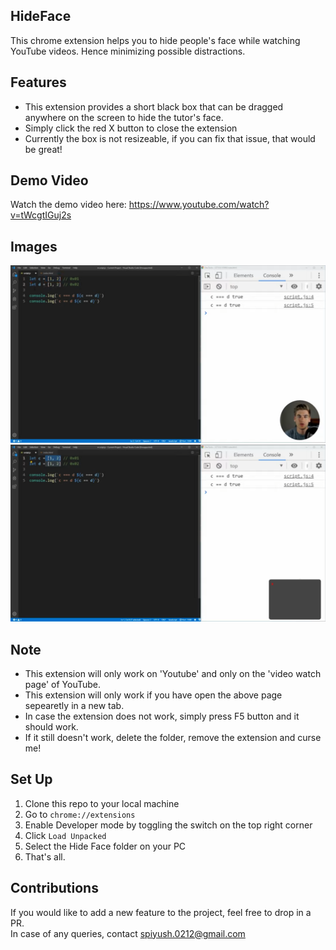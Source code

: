 ## HideFace
This chrome extension helps you to hide people's face while watching YouTube videos. Hence minimizing possible distractions.

## Features

* This extension provides a short black box that can be dragged anywhere on the screen to hide the tutor's face.  
* Simply click the red X button to close the extension  
* Currently the box is not resizeable, if you can fix that issue, that would be great!

## Demo Video

Watch the demo video here: https://www.youtube.com/watch?v=tWcgtIGuj2s

## Images

![Image 1](https://github.com/spiyush0212/HideFace/blob/main/images/ss1.png)  
![Image 2](https://github.com/spiyush0212/HideFace/blob/main/images/ss2.png)  


## Note

* This extension will only work on 'Youtube' and only on the 'video watch page' of YouTube.  
* This extension will only work if you have open the above page sepearetly in a new tab.  
* In case the extension does not work, simply press F5 button and it should work.
* If it still doesn't work, delete the folder, remove the extension and curse me!

## Set Up

1. Clone this repo to your local machine
2. Go to `chrome://extensions`
3. Enable Developer mode by toggling the switch on the top right corner
4. Click `Load Unpacked`
5. Select the Hide Face folder on your PC
6. That's all. 

## Contributions
If you would like to add a new feature to the project, feel free to drop in a PR.  
In case of any queries, contact spiyush.0212@gmail.com
